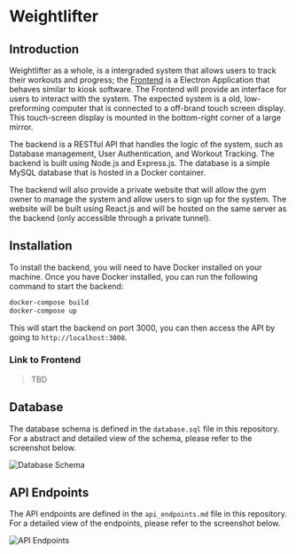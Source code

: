 # Weightlifter 

## Introduction

Weightlifter as a whole, is a intergraded system that allows users to track their workouts and progress; the [Frontend](https://github.com/identityofsine/weightlifter) is a Electron Application that behaves similar to kiosk software. The Frontend will provide an interface for users to interact with the system. The expected system is a old, low-preforming computer that is connected to a off-brand touch screen display. This touch-screen display is mounted in the bottom-right corner of a large mirror. 

The backend is a RESTful API that handles the logic of the system, such as Database management, User Authentication, and Workout Tracking. The backend is built using Node.js and Express.js. The database is a simple MySQL database that is hosted in a Docker container.

The backend will also provide a private website that will allow the gym owner to manage the system and allow users to sign up for the system. The website will be built using React.js and will be hosted on the same server as the backend (only accessible through a private tunnel). 

## Installation

To install the backend, you will need to have Docker installed on your machine. Once you have Docker installed, you can run the following command to start the backend:

```bash
docker-compose build
docker-compose up
```

This will start the backend on port 3000, you can then access the API by going to `http://localhost:3000`.


### Link to Frontend

> TBD


## Database 

The database schema is defined in the `database.sql` file in this repository. For a abstract and detailed view of the schema, please refer to the screenshot below.

![Database Schema](./database_schema.png)

## API Endpoints

The API endpoints are defined in the `api_endpoints.md` file in this repository. For a detailed view of the endpoints, please refer to the screenshot below.

![API Endpoints](./api_endpoints.png)

